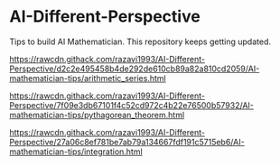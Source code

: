 # AI-Different-Perspective

Tips to build AI Mathematician. This repository keeps getting updated. 

https://rawcdn.githack.com/razavi1993/AI-Different-Perspective/d2c2e495458b4de292de610cb89a82a810cd2059/AI-mathematician-tips/arithmetic_series.html

https://rawcdn.githack.com/razavi1993/AI-Different-Perspective/7f09e3db67101f4c52cd972c4b22e76500b57932/AI-mathematician-tips/pythagorean_theorem.html

https://rawcdn.githack.com/razavi1993/AI-Different-Perspective/27a06c8ef781be7ab79a134667fdf191c5715eb6/AI-mathematician-tips/integration.html
